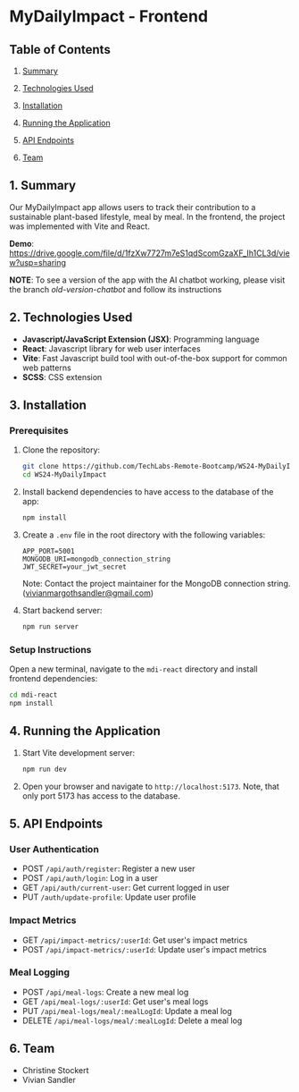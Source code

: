 # MyDailyImpact - Frontend

## Table of Contents

1. [Summary](#1-summary)

2. [Technologies Used](#2-technologies-used)

3. [Installation](#3-installation)

4. [Running the Application](#4-running-the-application)

5. [API Endpoints](#5-api-endpoints)

6. [Team](#6-team)

## 1. Summary

Our MyDailyImpact app allows users to track their contribution to a sustainable plant-based lifestyle, meal by meal. In the frontend, the project was implemented with Vite and React.

**Demo**: https://drive.google.com/file/d/1fzXw7727m7eS1qdScomGzaXF_Ih1CL3d/view?usp=sharing

**NOTE**: To see a version of the app with the AI chatbot working, please visit the branch _old-version-chatbot_ and follow its instructions

## 2. Technologies Used

- **Javascript/JavaScript Extension (JSX)**: Programming language
- **React**: Javascript library for web user interfaces
- **Vite**: Fast Javascript build tool with out-of-the-box support for common web patterns
- **SCSS**: CSS extension

## 3. Installation

### Prerequisites

1. Clone the repository:

   ```bash
   git clone https://github.com/TechLabs-Remote-Bootcamp/WS24-MyDailyImpact
   cd WS24-MyDailyImpact
   ```

2. Install backend dependencies to have access to the database of the app:

   ```bash
   npm install
   ```

3. Create a `.env` file in the root directory with the following variables:

   ```
   APP_PORT=5001
   MONGODB_URI=mongodb_connection_string
   JWT_SECRET=your_jwt_secret
   ```

   Note: Contact the project maintainer for the MongoDB connection string. (vivianmargothsandler@gmail.com)

4. Start backend server:

   ```bash
   npm run server
   ```

### Setup Instructions

Open a new terminal, navigate to the `mdi-react` directory and install frontend dependencies:

```bash
cd mdi-react
npm install
```

## 4. Running the Application

1. Start Vite development server:

   ```bash
   npm run dev
   ```

2. Open your browser and navigate to `http://localhost:5173`. Note, that only port 5173 has access to the database.

## 5. API Endpoints

### User Authentication

- POST `/api/auth/register`: Register a new user
- POST `/api/auth/login`: Log in a user
- GET `/api/auth/current-user`: Get current logged in user
- PUT `/auth/update-profile`: Update user profile

### Impact Metrics

- GET `/api/impact-metrics/:userId`: Get user's impact metrics
- POST `/api/impact-metrics/:userId`: Update user's impact metrics

### Meal Logging

- POST `/api/meal-logs`: Create a new meal log
- GET `/api/meal-logs/:userId`: Get user's meal logs
- PUT `/api/meal-logs/meal/:mealLogId`: Update a meal log
- DELETE `/api/meal-logs/meal/:mealLogId`: Delete a meal log

## 6. Team

- Christine Stockert
- Vivian Sandler
